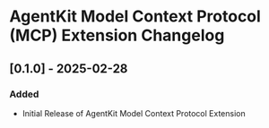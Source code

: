 # AgentKit Model Context Protocol (MCP) Extension Changelog

## [0.1.0] - 2025-02-28

### Added

- Initial Release of AgentKit Model Context Protocol Extension
